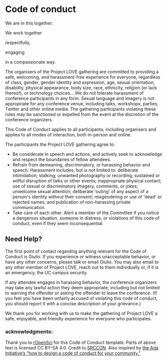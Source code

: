 # Code of conduct


We are in this together: 

We work together 

respectfully, 

engaging

in a compassionate way.

The organisers of the Project LOVE gathering are committed to providing a safe, welcoming, and harassment-free experience for everyone, regardless of class, gender, gender identity and expression, age, sexual orientation, disability, physical appearance, body size, race, ethnicity, religion (or lack thereof), or technology choices... We do not tolerate harassment of conference participants in any form. Sexual language and imagery is not appropriate for any conference venue, including talks, workshops, parties, Twitter and other online media. The gathering participants violating these rules may be sanctioned or expelled from the event at the discretion of the conference organizers.

This Code of Conduct applies to all participants, including organisers and applies to all modes of interaction, both in-person and online.

The participants the Project LOVE gathering agree to:

  * Be considerate in speech and actions, and actively seek to acknowledge and respect the boundaries of fellow attendees.
  * Refrain from demeaning, discriminatory, or harassing behavior and speech. Harassment includes, but is not limited to: deliberate intimidation; stalking; unwanted photography or recording; sustained or willful disruption of talks or other events; inappropriate physical contact; use of sexual or discriminatory imagery, comments, or jokes; unwelcome sexual attention; deliberate 'outing' of any aspect of a person's identity without their consent; misgendering or use of 'dead' or rejected names; and publication of non-harassing private communication.
  * Take care of each other. Alert a member of the Committee if you notice a dangerous situation, someone in distress, or violations of this code of conduct, even if they seem inconsequential.



## Need Help?

The first point of contact regarding anything relevant for the Code of Conduct is Giulio. If you experience or witness unacceptable behavior, or have any other concerns, please talk or email Giulio. You may also email to any other member of Project LOVE, reach out to them individually or, if it is an emergency, the UC campus security.

If any attendee engages in harassing behavior, the conference organizers may take any lawful action they deem appropriate, including but not limited to warning the offender or asking the offender to leave the conference. (If you feel you have been unfairly accused of violating this code of conduct, you should report it with a concise description of your grievance.)

We thank you for working with us to make the gathering of Project LOVE a safe, enjoyable, and friendly experience for everyone who participates.

### acknowledgments:

Thank you to [rOpenSci](http://ropensci.org) for this Code of Conduct template. Parts of above text is licensed CC BY-SA 4.0. Credit to [SRCCON](http://srccon.org/). Also inspired by [the Ada Initiative’s “how to design a code of conduct for your community.”](https://adainitiative.org/2014/02/howto-design-a-code-of-conduct-for-your-community/)
